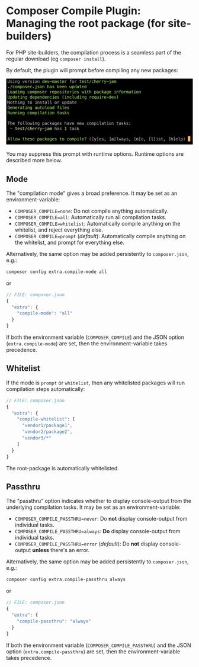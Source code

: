 # Composer Compile Plugin: Managing the root package (for site-builders)

For PHP site-builders, the compilation process is a seamless part of the regular download (eg `composer install`).

By default, the plugin will prompt before compiling any new packages:

![Screenshot](/doc/img/composer-require.png)

You may suppress this prompt with runtime options. Runtime options are described more below.

## Mode

The "compilation mode" gives a broad preference. It may be set as an environment-variable:

* `COMPOSER_COMPILE=none`: Do not compile anything automatically.
* `COMPOSER_COMPILE=all`: Automatically run all compilation tasks.
* `COMPOSER_COMPILE=whitelist`: Automatically compile anything on the whitelist, and reject everything else.
* `COMPOSER_COMPILE=prompt` (*default*): Automatically compile anything on the whitelist, and prompt for everything else.

Alternatively, the same option may be added persistently to `composer.json`,  e.g.:

```bash
composer config extra.compile-mode all
```

or

```js
// FILE: composer.json
{
  "extra": {
    "compile-mode": "all"
  }
}
```

If both the environment variable (`COMPOSER_COMPILE`) and the JSON option (`extra.compile-mode`) are set, then
the environment-variable takes precedence.

## Whitelist

If the mode is `prompt` or `whitelist`, then any whitelisted packages will run compilation steps automatically:

```js
// FILE: composer.json
{
  "extra": {
    "compile-whitelist": [
      "vendor1/package1",
      "vendor2/package2",
      "vendor3/*"
    ]
  }
}
```

The root-package is automatically whitelisted.

## Passthru

The "passthru" option indicates whether to display console-output from the underlying compilation tasks. It may be set as an environment-variable:

* `COMPOSER_COMPILE_PASSTHRU=never`: Do __not__ display console-output from individual tasks.
* `COMPOSER_COMPILE_PASSTHRU=always`: __Do__ display console-output from individual tasks.
* `COMPOSER_COMPILE_PASSTHRU=error` (*default*): Do __not__ display console-output __unless__ there's an error.

Alternatively, the same option may be added persistently to `composer.json`,  e.g.:

```bash
composer config extra.compile-passthru always
```

or

```js
// FILE: composer.json
{
  "extra": {
    "compile-passthru": "always"
  }
}
```

If both the environment variable (`COMPOSER_COMPILE_PASSTHRU`) and the JSON option (`extra.compile-passthru`) are set, then
the environment-variable takes precedence.
